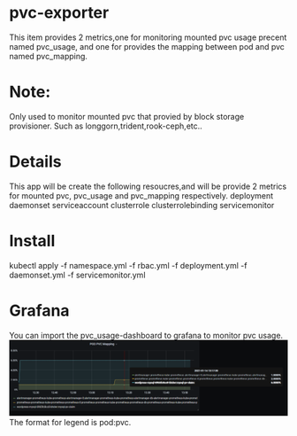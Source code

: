 # pvc-exporter
This item provides 2 metrics,one for monitoring mounted pvc usage precent named pvc_usage, and one for provides the mapping between pod and pvc named pvc_mapping.
# Note:
Only used to monitor mounted pvc that provied by block storage provisioner. Such as longgorn,trident,rook-ceph,etc..
# Details
This app will be create the following resoucres,and will be provide 2 metrics for mounted pvc, pvc_usage and pvc_mapping respectively.
  deployment
  daemonset
  serviceaccount
  clusterrole
  clusterrolebinding
  servicemonitor
  
# Install
kubectl apply -f namespace.yml -f rbac.yml -f deployment.yml -f daemonset.yml -f servicemonitor.yml

# Grafana

You can import the pvc_usage-dashboard to grafana to monitor pvc usage.
![grafana-1](./grafana-1.PNG)
The format for legend is pod:pvc.
